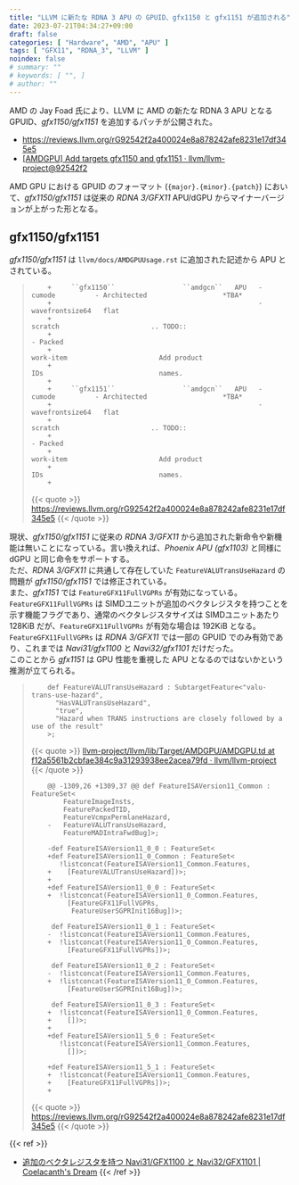 ```yaml
---
title: "LLVM に新たな RDNA 3 APU の GPUID、gfx1150 と gfx1151 が追加される"
date: 2023-07-21T04:34:27+09:00
draft: false 
categories: [ "Hardware", "AMD", "APU" ]
tags: [ "GFX11", "RDNA_3", "LLVM" ]
noindex: false
# summary: ""
# keywords: [ "", ]
# author: ""
---
```


AMD の Jay Foad 氏により、LLVM に AMD の新たな RDNA 3 APU となる GPUID、*gfx1150/gfx1151* を追加するパッチが公開された。  
 
 * <https://reviews.llvm.org/rG92542f2a400024e8a878242afe8231e17df345e5>
 * [[AMDGPU] Add targets gfx1150 and gfx1151 · llvm/llvm-project@92542f2](https://github.com/llvm/llvm-project/commit/92542f2a400024e8a878242afe8231e17df345e5)

AMD GPU における GPUID のフォーマット (`{major}.{minor}.{patch}`) において、*gfx1150/gfx1151* は従来の *RDNA 3/GFX11* APU/dGPU からマイナーバージョンが上がった形となる。  

## gfx1150/gfx1151

*gfx1150/gfx1151* は `llvm/docs/AMDGPUUsage.rst` に追加された記述から APU とされている。  

 >         +     ``gfx1150``                 ``amdgcn``   APU   - cumode          - Architected                   *TBA*
 >         +                                                    - wavefrontsize64   flat
 >         +                                                                        scratch                       .. TODO::
 >         +                                                                      - Packed
 >         +                                                                        work-item                       Add product
 >         +                                                                        IDs                             names.
 >         +
 >         +     ``gfx1151``                 ``amdgcn``   APU   - cumode          - Architected                   *TBA*
 >         +                                                    - wavefrontsize64   flat
 >         +                                                                        scratch                       .. TODO::
 >         +                                                                      - Packed
 >         +                                                                        work-item                       Add product
 >         +                                                                        IDs                             names.
 >         +
 >
 > {{< quote >}} <https://reviews.llvm.org/rG92542f2a400024e8a878242afe8231e17df345e5> {{< /quote >}}

現状、*gfx1150/gfx1151* に従来の *RDNA 3/GFX11* から追加された新命令や新機能は無いことになっている。言い換えれば、*Phoenix APU (gfx1103)* と同様に dGPU と同じ命令をサポートする。  
ただ、*RDNA 3/GFX11* に共通して存在していた `FeatureVALUTransUseHazard` の問題が *gfx1150/gfx1151* では修正されている。  
また、*gfx1151* では `FeatureGFX11FullVGPRs` が有効になっている。`FeatureGFX11FullVGPRs` は SIMDユニットが追加のベクタレジスタを持つことを示す機能フラグであり、通常のベクタレジスタサイズは SIMDユニットあたり 128KiB だが、`FeatureGFX11FullVGPRs` が有効な場合は 192KiB となる。  
`FeatureGFX11FullVGPRs` は *RDNA 3/GFX11* では一部の GPUID でのみ有効であり、これまでは *Navi31/gfx1100* と *Navi32/gfx1101* だけだった。  
このことから *gfx1151* は GPU 性能を重視した APU となるのではないかという推測が立てられる。  

 >         def FeatureVALUTransUseHazard : SubtargetFeature<"valu-trans-use-hazard",
 >           "HasVALUTransUseHazard",
 >           "true",
 >           "Hazard when TRANS instructions are closely followed by a use of the result"
 >         >;
 >
 > {{< quote >}} [llvm-project/llvm/lib/Target/AMDGPU/AMDGPU.td at f12a5561b2cbfae384c9a31293938ee2acea79fd · llvm/llvm-project](https://github.com/llvm/llvm-project/blob/f12a5561b2cbfae384c9a31293938ee2acea79fd/llvm/lib/Target/AMDGPU/AMDGPU.td#L764-L768) {{< /quote >}}
 >
 >         @@ -1309,26 +1309,37 @@ def FeatureISAVersion11_Common : FeatureSet<
 >             FeatureImageInsts,
 >             FeaturePackedTID,
 >             FeatureVcmpxPermlaneHazard,
 >         -   FeatureVALUTransUseHazard,
 >             FeatureMADIntraFwdBug]>;
 >          
 >         -def FeatureISAVersion11_0_0 : FeatureSet<
 >         +def FeatureISAVersion11_0_Common : FeatureSet<
 >            !listconcat(FeatureISAVersion11_Common.Features,
 >         +    [FeatureVALUTransUseHazard])>;
 >         +
 >         +def FeatureISAVersion11_0_0 : FeatureSet<
 >         +  !listconcat(FeatureISAVersion11_0_Common.Features,
 >              [FeatureGFX11FullVGPRs,
 >               FeatureUserSGPRInit16Bug])>;
 >          
 >          def FeatureISAVersion11_0_1 : FeatureSet<
 >         -  !listconcat(FeatureISAVersion11_Common.Features,
 >         +  !listconcat(FeatureISAVersion11_0_Common.Features,
 >              [FeatureGFX11FullVGPRs])>;
 >          
 >          def FeatureISAVersion11_0_2 : FeatureSet<
 >         -  !listconcat(FeatureISAVersion11_Common.Features,
 >         +  !listconcat(FeatureISAVersion11_0_Common.Features,
 >              [FeatureUserSGPRInit16Bug])>;
 >          
 >          def FeatureISAVersion11_0_3 : FeatureSet<
 >         +  !listconcat(FeatureISAVersion11_0_Common.Features,
 >         +    [])>;
 >         +
 >         +def FeatureISAVersion11_5_0 : FeatureSet<
 >            !listconcat(FeatureISAVersion11_Common.Features,
 >              [])>;
 >          
 >         +def FeatureISAVersion11_5_1 : FeatureSet<
 >         +  !listconcat(FeatureISAVersion11_Common.Features,
 >         +    [FeatureGFX11FullVGPRs])>;
 >         +
 >
 > {{< quote >}} <https://reviews.llvm.org/rG92542f2a400024e8a878242afe8231e17df345e5> {{< /quote >}}

{{< ref >}}
 * [追加のベクタレジスタを持つ Navi31/GFX1100 と Navi32/GFX1101 | Coelacanth's Dream](/posts/2022/09/23/some-gfx11-extra-vgpr/)
{{< /ref >}}
